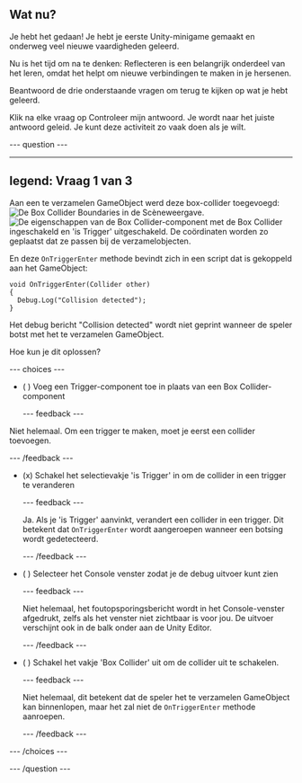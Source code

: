 ## Wat nu?

Je hebt het gedaan! Je hebt je eerste Unity-minigame gemaakt en onderweg veel nieuwe vaardigheden geleerd.

Nu is het tijd om na te denken: Reflecteren is een belangrijk onderdeel van het leren, omdat het helpt om nieuwe verbindingen te maken in je hersenen.

Beantwoord de drie onderstaande vragen om terug te kijken op wat je hebt geleerd.

Klik na elke vraag op Controleer mijn antwoord. Je wordt naar het juiste antwoord geleid. Je kunt deze activiteit zo vaak doen als je wilt.

--- question ---

---
legend: Vraag 1 van 3
---

Aan een te verzamelen GameObject werd deze box-collider toegevoegd: ![De Box Collider Boundaries in de Scèneweergave.](images/star-collider.png) ![De eigenschappen van de Box Collider-component met de Box Collider ingeschakeld en 'is Trigger' uitgeschakeld. De coördinaten worden zo geplaatst dat ze passen bij de verzamelobjecten.](images/inspector-collider.png)

En deze `OnTriggerEnter` methode bevindt zich in een script dat is gekoppeld aan het GameObject:

```
void OnTriggerEnter(Collider other)
{
  Debug.Log("Collision detected");
}
```

Het debug bericht "Collision detected" wordt niet geprint wanneer de speler botst met het te verzamelen GameObject.

Hoe kun je dit oplossen?

--- choices ---

- ( ) Voeg een Trigger-component toe in plaats van een Box Collider-component

  --- feedback ---

Niet helemaal. Om een trigger te maken, moet je eerst een collider toevoegen.

  --- /feedback ---

- (x) Schakel het selectievakje 'is Trigger' in om de collider in een trigger te veranderen

  --- feedback ---

  Ja. Als je 'is Trigger' aanvinkt, verandert een collider in een trigger. Dit betekent dat `OnTriggerEnter` wordt aangeroepen wanneer een botsing wordt gedetecteerd.

  --- /feedback ---

- ( ) Selecteer het Console venster zodat je de debug uitvoer kunt zien

  --- feedback ---

  Niet helemaal, het foutopsporingsbericht wordt in het Console-venster afgedrukt, zelfs als het venster niet zichtbaar is voor jou. De uitvoer verschijnt ook in de balk onder aan de Unity Editor.

  --- /feedback ---

- ( ) Schakel het vakje 'Box Collider' uit om de collider uit te schakelen.

  --- feedback ---

  Niet helemaal, dit betekent dat de speler het te verzamelen GameObject kan binnenlopen, maar het zal niet de `OnTriggerEnter` methode aanroepen.

  --- /feedback ---

--- /choices ---

--- /question ---
